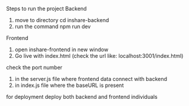 Steps to run the project
Backend
1. move to directory cd inshare-backend
2. run the command npm run dev

Frontend
1. open inshare-frontend in new window
2. Go live with index.html (check the url like: localhost:3001/index.html)

check the port number
1. in the server.js file where frontend data connect with backend
2. in index.js file where the baseURL is present

for deployment
deploy both backend and frontend individuals
